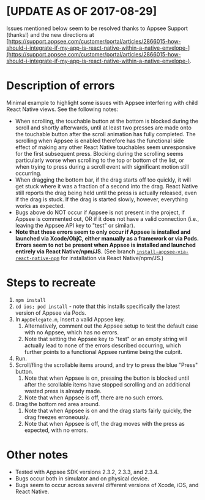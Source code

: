 # [UPDATE AS OF 2017-08-29]

Issues mentioned below seem to be resolved thanks to Appsee Support (thanks!) and the new directions at [https://support.appsee.com/customer/portal/articles/2866015-how-should-i-integrate-if-my-app-is-react-native-within-a-native-envelope-](https://support.appsee.com/customer/portal/articles/2866015-how-should-i-integrate-if-my-app-is-react-native-within-a-native-envelope-).

# Description of errors

Minimal example to highlight some issues with Appsee interfering with child React Native views. See
the following notes:

* When scrolling, the touchable button at the bottom is blocked during the scroll and shortly
  afterwards, until at least two presses are made onto the touchable button after the scroll animation
  has fully completed. The scrolling when Appsee is enabled therefore has the functional side effect
  of making any other React Native touchables seem unresponsive for the first subsequent press.
  Blocking during the scrolling seems particularly worse when scrolling to the top or bottom of the
  list, or when trying to press during a scroll event with significant motion still occurring.
* When dragging the bottom bar, if the drag starts off too quickly, it will get stuck where it was
  a fraction of a second into the drag. React Native still reports the drag being held until the
  press is actually released, even if the drag is stuck. If the drag is started slowly, however,
  everything works as expected.
* Bugs above do NOT occur if Appsee is not present in the project, if Appsee is commented out, OR
  if it does not have a valid connection (i.e., leaving the Appsee API key to "test" or similar).
* **Note that these errors seem to only occur if Appsee is installed and launched via Xcode/ObjC, either manually as
  a framework or via Pods. Errors seem to not be present when Appsee is installed and launched entirely via
  React Native/npm/JS.** (See branch [`install-appsee-via-react-native-npm`](https://github.com/abrahambotros/appsee-embedded-rn-issues/tree/install-appsee-via-rn-npm)
  for installation via React Native/npm/JS.)

# Steps to recreate

1. `npm install`
2. `cd ios; pod install` - note that this installs specifically the latest version of Appsee via Pods.
3. In `AppDelegate.m`, insert a valid Appsee key.
    1. Alternatively, comment out the Appsee setup to test the default case with no Appsee, which has no errors.
    2. Note that setting the Appsee key to "test" or an empty string will actually lead to none of the errors described occurring, which further points to a functional Appsee runtime being the culprit.
4. Run.
5. Scroll/fling the scrollable items around, and try to press the blue "Press" button.
    1. Note that when Appsee is on, pressing the button is blocked until after the scrollable items have stopped scrolling and an additional wasted press is already made.
    2. Note that when Appsee is off, there are no such errors.
6. Drag the bottom red area around.
    1. Note that when Appsee is on and the drag starts fairly quickly, the drag freezes erroneously.
    2. Note that when Appsee is off, the drag moves with the press as expected, with no errors.

# Other notes

* Tested with Appsee SDK versions 2.3.2, 2.3.3, and 2.3.4.
* Bugs occur both in simulator and on physical device.
* Bugs seem to occur across several different versions of Xcode, iOS, and React Native.
